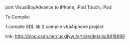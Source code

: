 port VisualBoyAdvance to iPhone, iPod Touch, iPad


To Compile:

1.compile SDL lib
2.compile vba4iphone project

link: http://blog.csdn.net/luckilyyu/article/details/6818699
